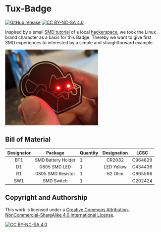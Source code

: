 # Tux-Badge

[![GitHub release](https://img.shields.io/github/release/lugsaar/Tux-Badge.svg)](https://GitHub.com/lugsaar/Tux-Badge/releases/) [![CC BY-NC-SA 4.0][cc-by-nc-sa-shield]][cc-by-nc-sa]

Inspired by a small [SMD tutorial](https://git.hacksaar.de/makeit/smdtutorial) of a local [hackerspace](https://www.hacksaar.de/), we took the Linux brand character as a basis for this Badge. Thereby we want to give first SMD experiences to interested by a simple and straightforward example.

<img src="manual/images/thumbnail.jpg" width=300px alt="Tux-Badge"> 

## Bill of Material

| Designator |       Package      | Quantity |   Designation   | LCSC      |
|:----------:|:------------------:|----------|:---------------:|:---------:|
| BT1        | SMD Battery Holder | 1        | CR2032          | C964829   |
| D1         | 0805 SMD LED       | 1        | LED Yellow      | C434436   |
| R1         | 0805 SMD Resistor  | 1        |  62 Ohm         | C865596   |
| SW1        | SMD Switch         | 1        |                 | C202424   |

## Copyright and Authorship 

This work is licensed under a
[Creative Commons Attribution-NonCommercial-ShareAlike 4.0 International License][cc-by-nc-sa].

[![CC BY-NC-SA 4.0][cc-by-nc-sa-image]][cc-by-nc-sa]

[cc-by-nc-sa]: http://creativecommons.org/licenses/by-nc-sa/4.0/
[cc-by-nc-sa-image]: https://licensebuttons.net/l/by-nc-sa/4.0/88x31.png
[cc-by-nc-sa-shield]: https://img.shields.io/badge/License-CC%20BY--NC--SA%204.0-lightgrey.svg